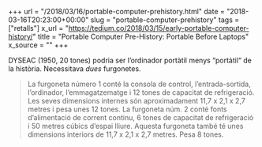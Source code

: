 +++
url = "/2018/03/16/portable-computer-prehistory.html"
date = "2018-03-16T20:23:00+00:00"
slug = "portable-computer-prehistory"
tags = ["retalls"]
x_url = "https://tedium.co/2018/03/15/early-portable-computer-history/"
title = "Portable Computer Pre-History: Portable Before Laptops"
x_source = ""
+++


DYSEAC (1950, 20 tones) podria ser l’ordinador portàtil menys “portàtil“ de la història. Necessitava *dues* furgonetes. 

> La furgoneta número 1 conté la consola de control, l’entrada-sortida, l’ordinador, l’emmagatzematge i 12 tones de capacitat de refrigeració. Les seves dimensions internes són aproximadament 11,7 x 2,1 x 2,7 metres i pesa unes 12 tones. La furgoneta núm. 2 conté fonts d’alimentació de corrent continu, 6 tones de capacitat de refrigeració i 50 metres cúbics d’espai lliure. Aquesta furgoneta també té unes dimensions interiors de 11,7 x 2,1 x 2,7 metres. Pesa 8 tones.

